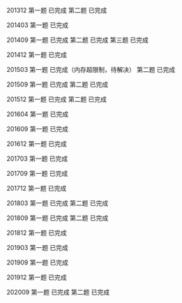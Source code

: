 201312  第一题  已完成
        第二题  已完成

201403  第一题  已完成

201409  第一题  已完成
        第二题  已完成
        第三题  已完成

201412  第一题  已完成

201503  第一题  已完成（内存超限制，待解决）
        第二题  已完成

201509  第一题  已完成
        第二题  已完成

201512  第一题  已完成
        第二题  已完成

201604  第一题  已完成

201609  第一题  已完成

201612  第一题  已完成

201703  第一题  已完成

201709  第一题  已完成

201712  第一题  已完成

201803  第一题  已完成
        第二题  已完成

201809  第一题  已完成
        第二题  已完成

201812  第一题  已完成

201903  第一题  已完成

201909  第一题  已完成

201912  第一题  已完成

202009  第一题  已完成
        第二题  已完成